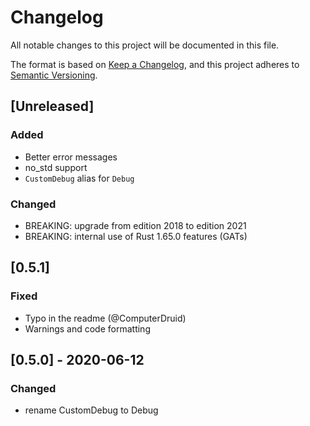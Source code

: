 # Changelog
All notable changes to this project will be documented in this file.

The format is based on [Keep a Changelog](https://keepachangelog.com/en/1.0.0/),
and this project adheres to [Semantic Versioning](https://semver.org/spec/v2.0.0.html).

## [Unreleased]

### Added
- Better error messages
- no_std support
- `CustomDebug` alias for `Debug`

### Changed
- BREAKING: upgrade from edition 2018 to edition 2021
- BREAKING: internal use of Rust 1.65.0 features (GATs)

## [0.5.1]

### Fixed
- Typo in the readme (@ComputerDruid)
- Warnings and code formatting

## [0.5.0] - 2020-06-12

### Changed
- rename CustomDebug to Debug
